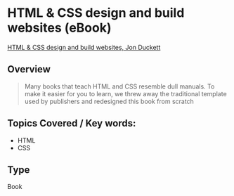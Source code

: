 # HTML & CSS design and build websites (eBook)
[HTML & CSS design and build websites, Jon Duckett](http://wtf.tw/ref/duckett.pdf)

## Overview
> Many books that teach HTML and CSS resemble dull manuals. To make it easier for you to learn, we threw away
> the traditional template used by publishers and redesigned this book from scratch

## Topics Covered / Key words:
- HTML
- CSS

## Type
Book
